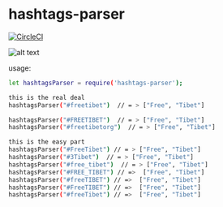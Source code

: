 
# hashtags-parser

[![CircleCI](https://circleci.com/gh/Naor-Tedgi/hashtags-parser/tree/master.svg?style=svg)](https://circleci.com/gh/Naor-Tedgi/hashtags-parser/tree/master)



![alt text](https://github.com/Naor-Tedgi/hashtags-parser/blob/master/external/underconstruction.jpg)


usage:

```sh
let hashtagsParser = require('hashtags-parser');

this is the real deal
hashtagsParser("#freetibet")  // = > ["Free", "Tibet"]

hashtagsParser("#FREETIBET")  // = > ["Free", "Tibet"]
hashtagsParser("#freetibetorg")  // = > ["Free", "Tibet"]

this is the easy part 
hashtagsParser("#FreeTibet") // = > ["Free", "Tibet"]
hashtagsParser("#3Tibet")  // = > ["Free", "Tibet"]
hashtagsParser("#free_tibet")  // = > ["Free", "Tibet"]
hashtagsParser("#FREE_TIBET") // =>  ["Free", "Tibet"]
hashtagsParser("#freeTIBET") // =>  ["Free", "Tibet"]
hashtagsParser("#FreeTIBET") // =>  ["Free", "Tibet"]
hashtagsParser("#freeTibet") // =>  ["Free", "Tibet"]


```
